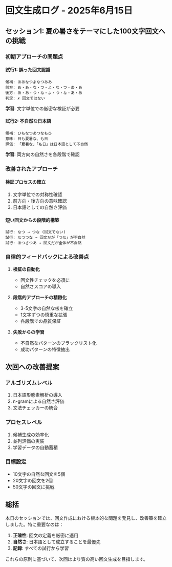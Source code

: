 # 回文生成ログ - 2025年6月15日

## セッション1: 夏の暑さをテーマにした100文字回文への挑戦

### 初期アプローチの問題点

#### 試行1: 誤った回文認識
```
候補: ああなつよなつああ
前方: あ・あ・な・つ・よ・な・つ・あ・あ
後方: あ・あ・つ・な・よ・つ・な・あ・あ
判定: ✗ 回文ではない
```
**学習**: 文字単位での厳密な検証が必要

#### 試行2: 不自然な日本語
```
候補: ひもなつあつなもひ
意味: 日も夏暑な、も日
評価: 「夏暑な」「も日」は日本語として不自然
```
**学習**: 両方向の自然さを各段階で確認

### 改善されたアプローチ

#### 検証プロセスの確立
1. 文字単位での対称性確認
2. 前方向・後方向の意味確認
3. 日本語としての自然さ評価

#### 短い回文からの段階的構築
```
試行: なつ → つな (回文でない)
試行: なつつな → 回文だが「つな」が不自然
試行: あつさつあ → 回文だが全体が不自然
```

### 自律的フィードバックによる改善点

1. **検証の自動化**
   - 回文性チェックを必須に
   - 自然さスコアの導入

2. **段階的アプローチの精緻化**
   - 3-5文字の自然な核を確立
   - 1文字ずつの慎重な拡張
   - 各段階での品質保証

3. **失敗からの学習**
   - 不自然なパターンのブラックリスト化
   - 成功パターンの特徴抽出

## 次回への改善提案

### アルゴリズムレベル
1. 日本語形態素解析の導入
2. n-gramによる自然さ評価
3. 文法チェッカーの統合

### プロセスレベル
1. 候補生成の効率化
2. 並列評価の実装
3. 学習データの自動蓄積

### 目標設定
- 10文字の自然な回文を5個
- 20文字の回文を2個
- 50文字の回文に挑戦

## 総括

本日のセッションでは、回文作成における根本的な問題を発見し、改善策を確立しました。特に重要なのは：

1. **正確性**: 回文の定義を厳密に適用
2. **自然さ**: 日本語として成立することを最優先
3. **記録**: すべての試行から学習

これらの原則に基づいて、次回はより質の高い回文生成を目指します。